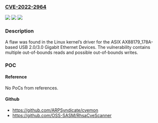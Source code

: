 ### [CVE-2022-2964](https://cve.mitre.org/cgi-bin/cvename.cgi?name=CVE-2022-2964)
![](https://img.shields.io/static/v1?label=Product&message=kernel&color=blue)
![](https://img.shields.io/static/v1?label=Version&message=kernel%205.17%20&color=brightgreen)
![](https://img.shields.io/static/v1?label=Vulnerability&message=CWE-119&color=brightgreen)

### Description

A flaw was found in the Linux kernel’s driver for the ASIX AX88179_178A-based USB 2.0/3.0 Gigabit Ethernet Devices. The vulnerability contains multiple out-of-bounds reads and possible out-of-bounds writes.

### POC

#### Reference
No PoCs from references.

#### Github
- https://github.com/ARPSyndicate/cvemon
- https://github.com/OSS-SASM/RhsaCveScanner

